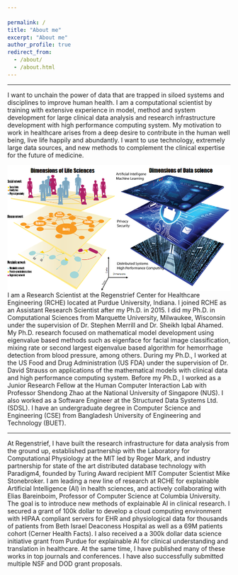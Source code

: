 ```yaml
---

permalink: /
title: "About me"
excerpt: "About me"
author_profile: true
redirect_from: 
  - /about/
  - /about.html
---
```


------
I want to unchain the power of data that are trapped in siloed systems and disciplines to improve human health. I am a computational scientist by training with extensive experience in model, method and system development for large clinical data analysis and research 
infrastructure development with high performance computing system. My motivation to work in healthcare arises from a deep desire to contribute in the human well being, live life happily and abundantly. I want to use technology, extremely large data sources, and new methods to 
complement the clinical expertise for the future of medicine. 

<img src="\images\data_infrastructure_ai.png"
     alt="Markdown Monster icon"
     style="float: left; margin-right: 10px;" />

------
I am a Research Scientist at the Regenstrief Center for Healthcare Engineering (RCHE) located at Purdue University, Indiana. I joined RCHE as an Assistant Research Scientist after my Ph.D. in 2015. I did my Ph.D. in Computational Sciences from Marquette University, Milwaukee, Wisconsin under the supervision of Dr. Stephen Merrill and 
Dr. Sheikh Iqbal Ahamed. My Ph.D. research focused on mathematical model development using eigenvalue based methods such as eigenface for facial image classification, mixing rate or second largest eigenvalue based algorithm for hemorrhage detection from blood pressure, among others. 
During my Ph.D., I worked at the US Food and Drug Administration (US FDA) under the supervision of Dr. David Strauss on applications of the mathematical models with clinical data and high performance computing system. Before my Ph.D., I worked as a Junior Research Fellow at the Human Computer
Interaction Lab with Professor Shendong Zhao at the National University of Singapore (NUS). I also worked as a Software Engineer at the Structured Data Systems Ltd. (SDSL). I have an undergraduate degree in Computer Science and Engineering (CSE) from Bangladesh University of Engineering and Technology (BUET). 

------
At Regenstrief, I have built the research infrastructure for data analysis from the ground up, established partnership with the Laboratory for Computational Physiology at the MIT led by Roger Mark, and industry partnership for state of the art distributed database technology
with Paradigm4, founded by Turing Award recipient MIT Computer Scientist Mike Stonebroker. I am leading a new line of research at RCHE for explainable Artificial Intelligence (AI) in health sciences, and actively collaborating with Elias Bareinboim, Professor of Computer 
Science at Columbia University. The goal is to introduce new methods of explainable AI in clinical research. I secured a grant of 100k dollar to develop a cloud computing environment with HIPAA compliant servers for EHR and 
physiological data for thousands of patients from Beth Israel Deaconess Hospital as well as a 69M patients cohort (Cerner Health Facts). I also received a a 300k dollar data science initiative grant from Purdue for explainable AI for clinical understanding 
and translation in healthcare.  At the same time, I have published many of these works in top journals and conferences. I have also successfully submitted multiple NSF and DOD grant proposals.


